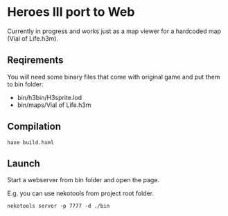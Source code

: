 # Heroes III port to Web

Currently in progress and works just as a map viewer for a hardcoded map (Vial of Life.h3m).

## Reqirements
You will need some binary files that come with original game and put them to bin folder:
- bin/h3bin/H3sprite.lod
- bin/maps/Vial of Life.h3m

## Compilation
```
haxe build.hxml
```

## Launch
Start a webserver from bin folder and open the page. 

E.g. you can use nekotools from project root folder.
```
nekotools server -p 7777 -d ./bin
```
